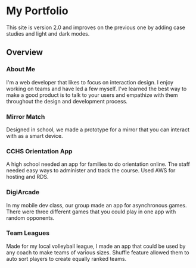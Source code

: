 # My Portfolio

This site is version 2.0 and improves on the previous one by adding case studies and light and dark modes.

## Overview

### About Me
I'm a web developer that likes to focus on interaction design. I enjoy working on teams and have led a few myself. I've learned the best way to make a good product is to talk to your users and empathize with them throughout the design and development process.

### Mirror Match
Designed in school, we made a prototype for a mirror that you can interact with as a smart device.

### CCHS Orientation App
A high school needed an app for families to do orientation online. The staff needed easy ways to administer and track the course. Used AWS for hosting and RDS.

### DigiArcade
In my mobile dev class, our group made an app for asynchronous games. There were three different games that you could play in one app with random opponents. 

### Team Leagues
Made for my local volleyball league, I made an app that could be used by any coach to make teams of various sizes. Shuffle feature allowed them to auto sort players to create equally ranked teams.